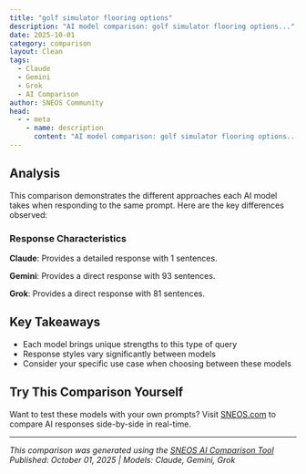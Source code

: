 ```yaml
---
title: "golf simulator flooring options"
description: "AI model comparison: golf simulator flooring options..."
date: 2025-10-01
category: comparison
layout: Clean
tags:
  - Claude
  - Gemini
  - Grok
  - AI Comparison
author: SNEOS Community
head:
  - - meta
    - name: description
      content: "AI model comparison: golf simulator flooring options..."
---
```


<ChatComparison
  title="golf simulator flooring options"
  prompt="golf simulator flooring options"
  :responses='{"Claude": "Here are the main flooring options for golf simulators, each with their pros and cons:\n\n## **Artificial Turf**\n- **Best for:** Realistic feel and shot feedback\n- **Pros:** Most authentic experience, good ball lies, durable\n- **Cons:** Higher cost, requires regular maintenance\n- **Cost:** $3-8 per sq ft\n\n## **Rubber Mats**\n- **Best for:** Budget-conscious setups\n- **Pros:** Affordable, easy to clean, shock-absorbing\n- **Cons:** Less realistic feel, can affect ball flight readings\n- **Cost:** $1-3 per sq ft\n\n## **Foam Tiles**\n- **Best for:** Joint protection and comfort\n- **Pros:** Excellent cushioning, modular/replaceable, easy installation\n- **Cons:** Less durable, can compress over time\n- **Cost:** $2-5 per sq ft\n\n## **Commercial Carpet**\n- **Best for:** Multi-purpose rooms\n- **Pros:** Versatile, comfortable, various textures available\n- **Cons:** Can interfere with ball tracking, wear patterns\n- **Cost:** $2-6 per sq ft\n\n## **Hybrid Systems**\n- **Best for:** Optimal performance\n- **Pros:** Combines hitting mat with surrounding cushioning\n- **Cons:** More complex installation, higher cost\n- **Cost:** $5-12 per sq ft\n\n## **Key Considerations:**\n- **Launch monitor compatibility** (some require specific surfaces)\n- **Ceiling height** and swing clearance\n- **Shock absorption** for joint health\n- **Durability** for heavy use\n- **Maintenance requirements**\n\nWould you like specific product recommendations for any of these options?", "Gemini": "Choosing the right flooring for your golf simulator is crucial for performance, safety, and aesthetics. Here\u0027s a breakdown of common options, their pros and cons, and factors to consider:\n\n**1. Impact Mats/Hitting Mats (Most Important):**\n\n* **What it is:** This is the *most important* flooring element. It\u0027s a dense, durable mat specifically designed to absorb the impact of your golf club at the point of impact.\n* **Pros:**\n * **Protects your joints:** Absorbs impact shock, reducing strain on wrists, elbows, shoulders, and back.\n * **Real golf feel:** Good mats simulate the feel of hitting off fairway or rough.\n * **Durability:** Built to withstand repeated impacts.\n * **Variety:** Comes in different thicknesses, sizes, and materials to suit your preferences and budget.\n * **Replaceable:** Can be easily replaced when worn out.\n* **Cons:**\n * **Cost:** High-quality mats can be expensive.\n * **Maintenance:** Requires occasional cleaning.\n * **Can wear down:** Even the best mats eventually wear out with heavy use.\n* **Types:**\n * **Fiberbuilt Grass Series:** Considered by many to be the best. Expensive, but very durable and realistic.\n * **Real Feel Golf Mats:** Great value, very popular.\n * **Country Club Elite:** Another premium option.\n * **Divot Action:** Mimics the feel of taking a divot.\n\n**2. Turf (For the Surrounding Area):**\n\n* **What it is:** Artificial turf, often referred to as \u0022golf turf\u0022 or \u0022putting turf,\u0022 is used to create a realistic golf course environment around the hitting mat.\n* **Pros:**\n * **Aesthetics:** Creates a more immersive and visually appealing golf simulator space.\n * **Usability:** Provides a surface for putting, chipping, and practicing shots around the green.\n * **Variety:** Comes in different pile heights, colors, and textures to simulate different types of grass.\n * **Low Maintenance:** Requires minimal upkeep compared to real grass.\n* **Cons:**\n * **Cost:** Can be expensive, especially for large areas.\n * **Installation:** Requires careful installation for a smooth and level surface.\n * **Can get hot:** In direct sunlight, artificial turf can retain heat.\n* **Types:**\n * **Nylon Turf:** Durable, holds its shape well, more expensive.\n * **Polypropylene Turf:** More affordable, less durable, less realistic feel.\n * **Putting Turf:** Short pile height, designed for putting and chipping.\n * **Fringe Turf:** Longer pile height, used around the edges of the green to simulate rough.\n\n**3. Interlocking Foam Tiles/EVA Foam Mats:**\n\n* **What it is:** These are commonly used as a base layer beneath the turf or as standalone flooring.\n* **Pros:**\n * **Affordable:** Cost-effective compared to other options.\n * **Easy Installation:** Simple to install and remove, no special tools required.\n * **Comfort:** Provides a cushioned surface.\n * **Shock Absorption:** Can help absorb impact, especially when used under turf.\n * **Water Resistance:** Many are water-resistant, making them easy to clean.\n* **Cons:**\n * **Durability:** Can be susceptible to damage from heavy objects or sharp edges.\n * **Aesthetics:** Not as visually appealing as turf.\n * **Can Dent:** Heavy objects or repeated impacts can leave dents.\n* **Uses:**\n * **Base Layer:** Used underneath turf to provide cushioning and a level surface.\n * **Surrounding Area:** Can be used as flooring around the hitting area and putting green.\n\n**4. Carpet (Less Ideal, But Possible):**\n\n* **What it is:** Regular carpeting.\n* **Pros:**\n * **Comfort:** Provides a soft and comfortable surface.\n * **Affordable:** Relatively inexpensive if you already have carpet.\n* **Cons:**\n * **Durability:** Not designed for the impact of golf swings.\n * **Difficult to Clean:** Can be difficult to clean after spills or dirt.\n * **Not Ideal for Golf:** Doesn\u0027t provide a realistic golf feel. Could damage club head.\n * **Safety:** Not ideal for absorbing impact. Can cause slipping.\n* **Considerations:** If using carpet, opt for a low-pile, durable carpet that can withstand some wear and tear. Use a high-quality hitting mat to protect the carpet from club strikes.\n\n**5. Other Considerations:**\n\n* **Rubber Flooring:** Durable, shock-absorbing, but can be expensive and lack aesthetic appeal. Often used in gyms.\n* **Padded Flooring:** Can provide extra cushioning and shock absorption. Consider for high-impact areas.\n* **Wood Flooring:** Looks great, but not ideal for impact absorption. Best suited for areas away from the hitting zone. Use protective mats.\n* **Concrete:** The most common base, but needs covering due to being cold and hard.\n\n**Factors to Consider When Choosing:**\n\n* **Budget:** Prices vary greatly between flooring options.\n* **Space Size:** Measure your space to determine how much flooring you need.\n* **Usage:** How often will you be using the simulator? Higher usage requires more durable flooring.\n* **Aesthetics:** Choose flooring that complements the overall look and feel of your simulator room.\n* **Impact Absorption:** Crucial for protecting your joints and preventing injuries.\n* **Durability:** Choose flooring that can withstand the wear and tear of golf swings and foot traffic.\n* **Ease of Installation:** Consider the installation process and whether you need professional help.\n* **Maintenance:** How easy is the flooring to clean and maintain?\n* **Subfloor:** The type of subfloor you have (concrete, wood, etc.) will influence your flooring choices. You may need an underlayment for added cushioning or moisture protection.\n* **Levelness:** Ensure the flooring is level to prevent uneven lies. Self-leveling compounds can be used if needed.\n* **Climate:** Consider the climate in your area. Moisture-resistant flooring is important in damp environments.\n* **Safety:** Prioritize flooring that provides good traction and reduces the risk of slipping.\n\n**Putting it all together: A common setup:**\n\n1. **Base:** Concrete slab (most common)\n2. **Underlayment (Optional):** Interlocking foam tiles for cushioning and leveling.\n3. **Hitting Mat:** High-quality Fiberbuilt or Real Feel hitting mat.\n4. **Surrounding Area:** Artificial turf, strategically placed to create a realistic putting and chipping area.\n\n**Recommendation:**\n\nFocus your budget on the **highest quality hitting mat** you can afford. This is the most critical element for performance and injury prevention. From there, choose turf that fits your budget and desired aesthetic. Foam tiles are a good, affordable base layer option.\n\nUltimately, the best flooring for your golf simulator will depend on your specific needs and preferences. Research different options, read reviews, and consider the factors mentioned above to make an informed decision.\n", "Grok": "When setting up a golf simulator, choosing the right flooring is crucial for safety, performance, and comfort. The flooring should mimic the feel of a real golf course, provide shock absorption to protect your joints, and ensure durability against the impact of golf swings. Here are some popular golf simulator flooring options to consider:\n\n### 1. **Artificial Turf**\n - **Description**: Artificial turf is one of the most common flooring options for golf simulators. It replicates the look and feel of a real golf course and is often used for the hitting area.\n - **Pros**:\n - Realistic grass-like texture for a more authentic experience.\n - Durable and can withstand repeated swings.\n - Works well with real tees or rubber tees.\n - **Cons**:\n - May lack sufficient cushioning for joint protection during long sessions.\n - Can be abrasive on clubs over time if not of high quality.\n - **Best For**: Hitting areas and creating a realistic golf course aesthetic.\n - **Installation Tip**: Combine with a shock-absorbing underlayment for added comfort.\n\n **Popular Products**:\n - TrueStrike Golf Mats (combines turf with a gel-filled base for realism).\n - Fiberbuilt Grass Series (durable and realistic turf).\n\n### 2. **Golf Hitting Mats**\n - **Description**: These are specialized mats designed for golf practice, often made with a combination of nylon or polypropylene turf and a padded base.\n - **Pros**:\n - Designed specifically for golf swings, offering good feedback on ball contact.\n - Often portable and easy to set up.\n - Some mats have a \u0022forgiving\u0022 surface to reduce the risk of injury from fat shots.\n - **Cons**:\n - May not cover the entire simulator space, requiring additional flooring.\n - Quality varies widely; cheaper mats can wear out quickly.\n - **Best For**: Budget-friendly setups or smaller simulator spaces.\n - **Popular Products**:\n - Country Club Elite Real Feel Golf Mats (known for realistic feedback and durability).\n - DURA-PRO Commercial Golf Mat (affordable and long-lasting).\n\n### 3. **Interlocking Foam Tiles**\n - **Description**: These are cushioned foam tiles, often made from EVA (ethylene-vinyl acetate), that interlock to create a soft, impact-absorbing surface. They can be topped with artificial turf or a golf mat for added realism.\n - **Pros**:\n - Excellent shock absorption, protecting knees, elbows, and wrists.\n - Easy to install and customize to fit your space.\n - Affordable and portable.\n - **Cons**:\n - Not as durable for direct golf swings; best used as an underlayment or in non-hitting areas.\n - May shift or separate over time if not secured properly.\n - **Best For**: Underlayment beneath turf or mats, or for surrounding areas to prevent slipping.\n - **Popular Products**:\n - Greatmats EVA Foam Tiles.\n - ProsourceFit Puzzle Exercise Mats.\n\n### 4. **Carpet or Turf Carpet**\n - **Description**: A low-pile carpet or turf-style carpet can be used for the flooring of the entire simulator room or as a base layer.\n - **Pros**:\n - Soft and comfortable for standing or walking.\n - Easy to install over large areas.\n - Can be combined with a hitting mat for a seamless look.\n - **Cons**:\n - Not ideal for direct hitting; may wear out or cause inconsistent ball contact.\n - Less realistic compared to high-end turf or mats.\n - **Best For**: Surrounding areas or budget-conscious setups.\n - **Installation Tip**: Use a high-density foam pad underneath for added cushioning.\n\n### 5. **Rubber Flooring**\n - **Description**: Rubber flooring, such as rolls or interlocking tiles, is often used in gyms and can be adapted for golf simulators.\n - **Pros**:\n - Extremely durable and impact-resistant.\n - Provides excellent shock absorption.\n - Non-slip surface for safety.\n - **Cons**:\n - Not realistic for simulating grass unless paired with turf.\n - Can be expensive for large areas.\n - **Best For**: Base layer or non-hitting zones (stance areas, walkways).\n - **Popular Products**:\n - Rubber-Cal Elephant Bark Flooring.\n - IncStores Nitro Interlocking Rubber Tiles.\n\n### 6. **Custom Multi-Layer Systems**\n - **Description**: Many golf simulator setups use a layered approach, combining a shock-absorbing base (like foam or rubber) with a realistic top layer (like artificial turf or a hitting mat).\n - **Pros**:\n - Offers the best of both worlds: comfort and realism.\n - Highly customizable to fit your needs and space.\n - Reduces risk of injury and club damage.\n - **Cons**:\n - More expensive and complex to install.\n - Requires proper measurements and planning.\n - **Best For**: Serious golfers or high-end simulator rooms.\n - **Example Setup**:\n - Base: 1-inch thick EVA foam tiles or rubber flooring.\n - Middle: Foam padding or gel insert for shock absorption.\n - Top: TrueStrike or Fiberbuilt hitting mat for realistic turf.\n\n### Key Considerations When Choosing Flooring:\n- **Space Size**: Ensure the flooring fits your simulator room or enclosure. Measure the hitting area, stance area, and any surrounding space.\n- **Budget**: High-end mats and custom systems can cost hundreds to thousands of dollars, while basic foam tiles or carpet are more affordable.\n- **Comfort**: If you\u2019ll be practicing for long periods, prioritize cushioning to avoid joint strain.\n- **Realism**: Choose a surface that mimics real grass for better feedback on shots.\n- **Durability**: Ensure the material can withstand repeated swings without wearing out quickly.\n- **Setup Type**: Decide if you need portable flooring (e.g., for a temporary setup) or a permanent installation.\n\n### Additional Tips:\n- **Hitting Area vs. Stance Area**: Use a high-quality hitting mat or turf in the area where you\u2019ll strike the ball, and softer, less expensive materials (like foam or carpet) for the stance and surrounding areas.\n- **Underlayment**: Adding a shock-absorbing layer beneath your flooring can significantly reduce impact on your body and clubs.\n- **Safety**: Ensure the flooring is non-slip to prevent accidents, especially if you\u2019re wearing golf shoes.\n- **Club Protection**: Avoid overly hard surfaces that could damage your clubs over time.\n\nBy combining different materials or opting for a high-quality all-in-one solution, you can create a golf simulator flooring setup that meets your needs for performance, comfort, and durability. If you\u2019re unsure, consulting with a golf simulator retailer or installer can help you choose the best option for your specific setup."}' 
  published-date="18:24"
/>

## Analysis

This comparison demonstrates the different approaches each AI model takes when responding to the same prompt. Here are the key differences observed:

### Response Characteristics

**Claude**: Provides a detailed response with 1 sentences. 

**Gemini**: Provides a direct response with 93 sentences. 

**Grok**: Provides a direct response with 81 sentences. 

## Key Takeaways

- Each model brings unique strengths to this type of query
- Response styles vary significantly between models
- Consider your specific use case when choosing between these models

## Try This Comparison Yourself

Want to test these models with your own prompts? Visit [SNEOS.com](https://sneos.com) to compare AI responses side-by-side in real-time.

---

*This comparison was generated using the [SNEOS AI Comparison Tool](https://sneos.com)*
*Published: October 01, 2025 | Models: Claude, Gemini, Grok*
